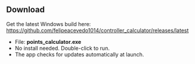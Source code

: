 ## Download
Get the latest Windows build here:
https://github.com/felipeacevedo1014/controller_calculator/releases/latest

- File: **points_calculator.exe**
- No install needed. Double-click to run.
- The app checks for updates automatically at launch.
